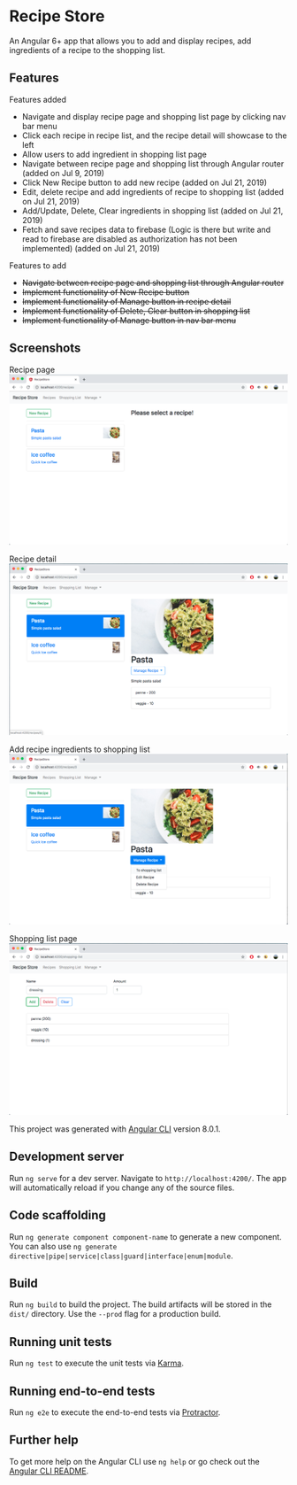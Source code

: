 # Recipe Store

An Angular 6+ app that allows you to add and display recipes, add ingredients of a recipe to the shopping list.

## Features
Features added
- Navigate and display recipe page and shopping list page by clicking nav bar menu
- Click each recipe in recipe list, and the recipe detail will showcase to the left
- Allow users to add ingredient in shopping list page
- Navigate between recipe page and shopping list through Angular router (added on Jul 9, 2019)
- Click New Recipe button to add new recipe (added on Jul 21, 2019)
- Edit, delete recipe and add ingredients of recipe to shopping list (added on Jul 21, 2019)
- Add/Update, Delete, Clear ingredients in shopping list (added on Jul 21, 2019)
- Fetch and save recipes data to firebase (Logic is there but write and read to firebase are disabled as authorization has not been implemented) (added on Jul 21, 2019)

Features to add
- ~~Navigate between recipe page and shopping list through Angular router~~
- ~~Implement functionality of New Recipe button~~
- ~~Implement functionality of Manage button in recipe detail~~
- ~~Implement functionality of Delete, Clear button in shopping list~~
- ~~Implement functionality of Manage button in nav bar menu~~

## Screenshots
Recipe page
![Image of Recipe page](https://github.com/eqlz/recipe-store/blob/master/static-assets/recipe-page.png?raw=true)

Recipe detail
![Image of Recipe detail](https://github.com/eqlz/recipe-store/blob/master/static-assets/select-recipe-show-detail.png?raw=true)

Add recipe ingredients to shopping list
![Image of adding recipe ingredients to shopping list](https://github.com/eqlz/recipe-store/blob/master/static-assets/add-recipe-ingredient-shopping-list.png?raw=true)

Shopping list page
![Image of shopping list page](https://github.com/eqlz/recipe-store/blob/master/static-assets/add-ingredient.png?raw=true)


This project was generated with [Angular CLI](https://github.com/angular/angular-cli) version 8.0.1.

## Development server

Run `ng serve` for a dev server. Navigate to `http://localhost:4200/`. The app will automatically reload if you change any of the source files.

## Code scaffolding

Run `ng generate component component-name` to generate a new component. You can also use `ng generate directive|pipe|service|class|guard|interface|enum|module`.

## Build

Run `ng build` to build the project. The build artifacts will be stored in the `dist/` directory. Use the `--prod` flag for a production build.

## Running unit tests

Run `ng test` to execute the unit tests via [Karma](https://karma-runner.github.io).

## Running end-to-end tests

Run `ng e2e` to execute the end-to-end tests via [Protractor](http://www.protractortest.org/).

## Further help

To get more help on the Angular CLI use `ng help` or go check out the [Angular CLI README](https://github.com/angular/angular-cli/blob/master/README.md).
